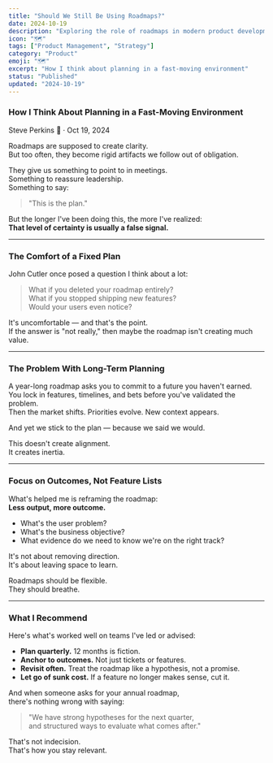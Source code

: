 ```yaml
---
title: "Should We Still Be Using Roadmaps?"
date: 2024-10-19
description: "Exploring the role of roadmaps in modern product development and how to make them more effective in fast-moving environments."
icon: "🗺️"
tags: ["Product Management", "Strategy"]
category: "Product"
emoji: "🗺️"
excerpt: "How I think about planning in a fast-moving environment"
status: "Published"
updated: "2024-10-19"
---
```


### How I Think About Planning in a Fast-Moving Environment  
Steve Perkins 🧫 · Oct 19, 2024

Roadmaps are supposed to create clarity.  
But too often, they become rigid artifacts we follow out of obligation.

They give us something to point to in meetings.  
Something to reassure leadership.  
Something to say:  
> "This is the plan."

But the longer I've been doing this, the more I've realized:  
**That level of certainty is usually a false signal.**

---

### The Comfort of a Fixed Plan

John Cutler once posed a question I think about a lot:

> What if you deleted your roadmap entirely?  
> What if you stopped shipping new features?  
> Would your users even notice?

It's uncomfortable — and that's the point.  
If the answer is "not really," then maybe the roadmap isn't creating much value.

---

### The Problem With Long-Term Planning

A year-long roadmap asks you to commit to a future you haven't earned.  
You lock in features, timelines, and bets before you've validated the problem.  
Then the market shifts. Priorities evolve. New context appears.

And yet we stick to the plan — because we said we would.

This doesn't create alignment.  
It creates inertia.

---

### Focus on Outcomes, Not Feature Lists

What's helped me is reframing the roadmap:  
**Less output, more outcome.**

- What's the user problem?  
- What's the business objective?  
- What evidence do we need to know we're on the right track?

It's not about removing direction.  
It's about leaving space to learn.

Roadmaps should be flexible.  
They should breathe.

---

### What I Recommend

Here's what's worked well on teams I've led or advised:

- **Plan quarterly.** 12 months is fiction.  
- **Anchor to outcomes.** Not just tickets or features.  
- **Revisit often.** Treat the roadmap like a hypothesis, not a promise.  
- **Let go of sunk cost.** If a feature no longer makes sense, cut it.

And when someone asks for your annual roadmap,  
there's nothing wrong with saying:

> "We have strong hypotheses for the next quarter,  
> and structured ways to evaluate what comes after."

That's not indecision.  
That's how you stay relevant.
